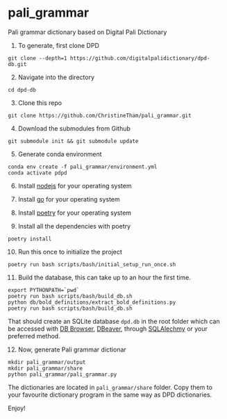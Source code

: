 # pali_grammar

Pali grammar dictionary based on Digital Pali Dictionary

1. To generate, first clone DPD

```shell
git clone --depth=1 https://github.com/digitalpalidictionary/dpd-db.git
```

2. Navigate into the directory

```shell
cd dpd-db
```

3. Clone this repo

```shell
git clone https://github.com/ChristineTham/pali_grammar.git
```

4. Download the submodules from Github

```shell
git submodule init && git submodule update
```

5. Generate conda environment

```shell
conda env create -f pali_grammar/environment.yml
conda activate pdpd
```

6. Install [nodejs](https://nodejs.org/en/download) for your operating system

7. Install [go](https://go.dev/doc/install) for your operating system

8. Install [poetry](https://python-poetry.org/docs/) for your operating system

9. Install all the dependencies with poetry

```shell
poetry install
```

10. Run this once to initialize the project

```shell
poetry run bash scripts/bash/initial_setup_run_once.sh
```

11. Build the database, this can take up to an hour the first time.

```shell
export PYTHONPATH=`pwd`
poetry run bash scripts/bash/build_db.sh
python db/bold_definitions/extract_bold_definitions.py
poetry run bash scripts/bash/build_db.sh
```

That should create an SQLite database `dpd.db` in the root folder which can be accessed with [DB Browser](https://sqlitebrowser.org/), [DBeaver](https://dbeaver.io/), through [SQLAlechmy](https://www.sqlalchemy.org/) or your preferred method.

12. Now, generate Pali grammar dictionar

```shell
mkdir pali_grammar/output
mkdir pali_grammar/share
python pali_grammar/pali_grammar.py
```

The dictionaries are located in `pali_grammar/share` folder. Copy them to your favourite dictionary program in the same way as DPD dictionaries.

Enjoy!
